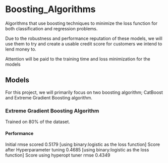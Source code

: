 # Boosting_Algorithms

Algorithms that use boosting techniques to minimize the loss function for both classification and regression problems.

Due to the robustness and performance reputation of these models, we will use them to try and create a usable credit score for customers we intend to lend money to.

Attention will be paid to the training time and loss minimization for the models

## Models

For this project, we will primarily focus on two boosting algorithm; CatBoost and Extreme Gradient Boosting algorithm.

### Extreme Gradient Boosting Algorithm

Trained on 80% of the dataset.

#### Performance

Initial rmse scored 0.5179 [using binary:logistic as the loss function]
Score after Hyperparameter tuning 0.4685 [using binary:logistic as the loss function]
Score using hyperopt tuner rmse 0.4349
